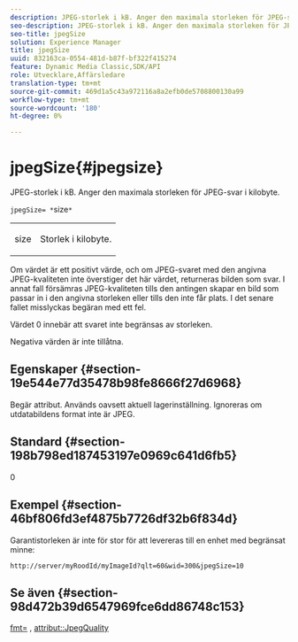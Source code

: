 ```yaml
---
description: JPEG-storlek i kB. Anger den maximala storleken för JPEG-svar i kilobyte.
seo-description: JPEG-storlek i kB. Anger den maximala storleken för JPEG-svar i kilobyte.
seo-title: jpegSize
solution: Experience Manager
title: jpegSize
uuid: 832163ca-0554-481d-b87f-bf322f415274
feature: Dynamic Media Classic,SDK/API
role: Utvecklare,Affärsledare
translation-type: tm+mt
source-git-commit: 469d1a5c43a972116a8a2efb0de5708800130a99
workflow-type: tm+mt
source-wordcount: '180'
ht-degree: 0%

---
```



# jpegSize{#jpegsize}

JPEG-storlek i kB. Anger den maximala storleken för JPEG-svar i kilobyte.

`jpegSize= *`size`*`

<table id="simpletable_EC2A8D8B65854B45B9CB184DA1069355"> 
 <tr class="strow"> 
  <td class="stentry"> <p><span class="codeph"> <span class="varname"> size</span></span> </p> </td> 
  <td class="stentry"> <p>Storlek i kilobyte. </p></td> 
 </tr> 
</table>

Om värdet är ett positivt värde, och om JPEG-svaret med den angivna JPEG-kvaliteten inte överstiger det här värdet, returneras bilden som svar. I annat fall försämras JPEG-kvaliteten tills den antingen skapar en bild som passar in i den angivna storleken eller tills den inte får plats. I det senare fallet misslyckas begäran med ett fel.

Värdet 0 innebär att svaret inte begränsas av storleken.

Negativa värden är inte tillåtna.

## Egenskaper {#section-19e544e77d35478b98fe8666f27d6968}

Begär attribut. Används oavsett aktuell lagerinställning. Ignoreras om utdatabildens format inte är JPEG.

## Standard {#section-198b798ed187453197e0969c641d6fb5}

0

## Exempel {#section-46bf806fd3ef4875b7726df32b6f834d}

Garantistorleken är inte för stor för att levereras till en enhet med begränsat minne:

`http://server/myRoodId/myImageId?qlt=60&wid=300&jpegSize=10`

## Se även {#section-98d472b39d6547969fce6dd86748c153}

[fmt=](../../../../../is-api/http-ref/image-serving-api-ref/c-http-protocol-reference/c-command-reference/r-is-http-fmt.md#reference-cdf10043423b45ba9fe15157fb3ae37a) ,  [attribut::JpegQuality](../../../../../is-api/image-catalog/image-serving-api-ref/c-image-catalog-reference/c-attributes-reference/r-jpegquality.md#reference-4a879e7c46024c8a898a9fd226f9eb09)
